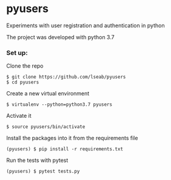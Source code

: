# pyusers
Experiments with user registration and authentication in python

The project was developed with python 3.7

### Set up:
Clone the repo
```console
$ git clone https://github.com/lseab/pyusers
$ cd pyusers
```
Create a new virtual environment
```console
$ virtualenv --python=python3.7 pyusers
```
Activate it
```console
$ source pyusers/bin/activate
```
Install the packages into it from the requirements file
```console
(pyusers) $ pip install -r requirements.txt
```
Run the tests with pytest
```console
(pyusers) $ pytest tests.py
```
